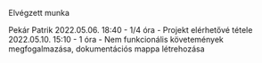 Elvégzett munka

Pekár Patrik
2022.05.06. 18:40 - 1/4 óra - Projekt elérhetővé tétele
2022.05.10. 15:10 - 1 óra - Nem funkcionális követemények megfogalmazása, dokumentációs mappa létrehozása